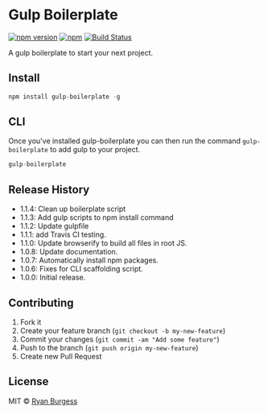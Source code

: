 # Gulp Boilerplate

[![npm version](https://badge.fury.io/js/gulp-boilerplate.svg)](http://badge.fury.io/js/gulp-boilerplate) [![npm](https://img.shields.io/npm/dm/gulp-boilerplate.svg)](https://github.com/ryanburgess/gulp-boilerplate) [![Build Status](https://travis-ci.org/ryanburgess/gulp-boilerplate.svg?branch=master)](https://travis-ci.org/ryanburgess/gulp-boilerplate)

A gulp boilerplate to start your next project.

## Install
```js
npm install gulp-boilerplate -g
```

## CLI
Once you've installed gulp-boilerplate you can then run the command `gulp-boilerplate` to add gulp to your project.

```js
gulp-boilerplate
```

## Release History
* 1.1.4: Clean up boilerplate script
* 1.1.3: Add gulp scripts to npm install command
* 1.1.2: Update gulpfile
* 1.1.1: add Travis CI testing.
* 1.1.0: Update browserify to build all files in root JS.
* 1.0.8: Update documentation.
* 1.0.7: Automatically install npm packages.
* 1.0.6: Fixes for CLI scaffolding script.
* 1.0.0: Initial release.
 
## Contributing
1. Fork it
2. Create your feature branch (`git checkout -b my-new-feature`)
3. Commit your changes (`git commit -am "Add some feature"`)
4. Push to the branch (`git push origin my-new-feature`)
5. Create new Pull Request

## License
MIT © [Ryan Burgess](http://github.com/ryanburgess)
